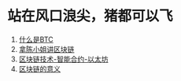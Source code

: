 # 站在风口浪尖，猪都可以飞

1. [什么是BTC](https://www.zhihu.com/question/22076666/answer/69638270?utm_source=wechat_session&utm_medium=social)
2. [拿陈小姐讲区块链](https://zhuanlan.zhihu.com/p/33900435)
3. [区块链技术-智能合约-以太坊](http://ethfans.org/posts/block-chain-technology-smart-contracts-and-ethereum)
4. [区块链的意义](https://zhuanlan.zhihu.com/p/22228902)
